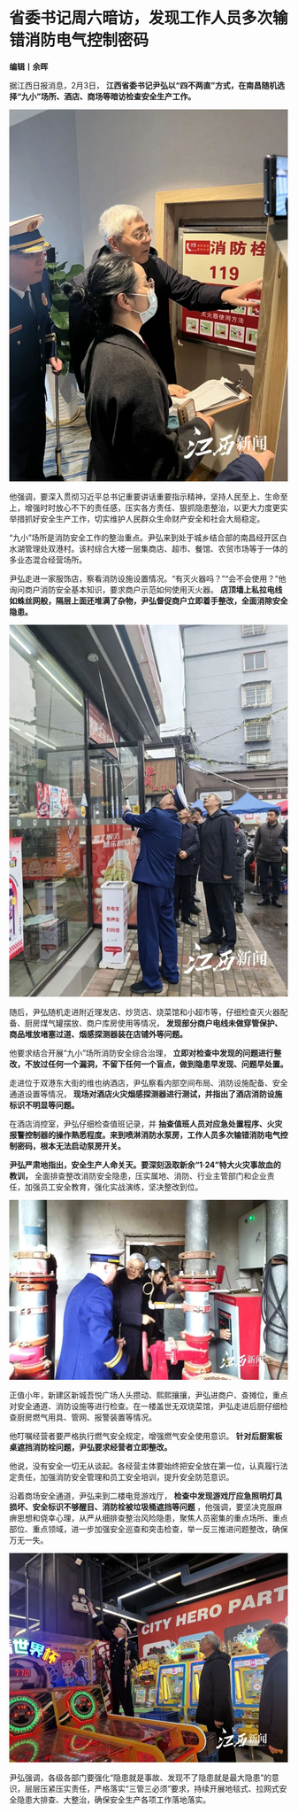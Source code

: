 # 省委书记周六暗访，发现工作人员多次输错消防电气控制密码

**编辑丨余晖**

据江西日报消息，2月3日， **江西省委书记尹弘以“四不两直”方式，在南昌随机选择“九小”场所、酒店、商场等暗访检查安全生产工作。**

![e0704c1e87cbf6bda71aa9e4a2285777.jpg](https://raw.githubusercontent.com/qqhsx/qqnews_image/main/2024/02/03/省委书记周六暗访，发现工作人员多次输错消防电气控制密码/e0704c1e87cbf6bda71aa9e4a2285777.jpg)

他强调，要深入贯彻习近平总书记重要讲话重要指示精神，坚持人民至上、生命至上，增强时时放心不下的责任感，压实各方责任、狠抓隐患整治，以更大力度更实举措抓好安全生产工作，切实维护人民群众生命财产安全和社会大局稳定。

“九小”场所是消防安全工作的整治重点。尹弘来到处于城乡结合部的南昌经开区白水湖管理处双港村。该村综合大楼一层集商店、超市、餐馆、农贸市场等于一体的多业态混合经营场所。

尹弘走进一家服饰店，察看消防设施设置情况。“有灭火器吗？”“会不会使用？”他询问商户消防安全基本知识，要求商户示范如何使用灭火器。
**店顶墙上私拉电线如蛛丝网般，隔层上面还堆满了杂物，尹弘督促商户立即着手整改，全面消除安全隐患。**

![57377d33d5295e8ae7b5f32512de7b71.jpg](https://raw.githubusercontent.com/qqhsx/qqnews_image/main/2024/02/03/省委书记周六暗访，发现工作人员多次输错消防电气控制密码/57377d33d5295e8ae7b5f32512de7b71.jpg)

随后，尹弘随机走进附近理发店、炒货店、烧菜馆和小超市等，仔细检查灭火器配备、厨房煤气罐摆放、商户库房使用等情况，
**发现部分商户电线未做穿管保护、商品堆放堵塞过道、烟感探测器装在店铺外等问题。**

他要求结合开展“九小”场所消防安全综合治理， **立即对检查中发现的问题进行整改，不放过任何一个漏洞，不留下任何一个盲点，做到隐患早发现、问题早处置。**

走进位于双港东大街的维也纳酒店，尹弘察看内部空间布局、消防设施配备、安全通道设置等情况，
**现场对酒店火灾烟感探测器进行测试，并指出了酒店消防设施标识不明显等问题。**

在酒店消控室，尹弘仔细检查值班记录，并
**抽查值班人员对应急处置程序、火灾报警控制器的操作熟悉程度。来到喷淋消防水泵房，工作人员多次输错消防电气控制密码，根本无法启动泵房开关。**

**尹弘严肃地指出，安全生产人命关天。要深刻汲取新余“1·24”特大火灾事故血的教训，**
全面排查整改消防安全隐患，压实属地、消防、行业主管部门和企业责任，加强员工安全教育，强化实战演练，坚决整改到位。

![40b8baa3292002fb6d5a56f95acc3293.jpg](https://raw.githubusercontent.com/qqhsx/qqnews_image/main/2024/02/03/省委书记周六暗访，发现工作人员多次输错消防电气控制密码/40b8baa3292002fb6d5a56f95acc3293.jpg)

正值小年，新建区新城吾悦广场人头攒动、熙熙攘攘，尹弘进商户、查摊位，重点对安全通道、消防设施等进行检查。在一楼盖世无双烧菜馆，尹弘走进后厨仔细检查厨房燃气用具、管网、报警装置等情况。

他叮嘱经营者要严格执行燃气安全规定，增强燃气安全使用意识。 **针对后厨案板桌遮挡消防栓问题，尹弘要求经营者立即整改。**

他说，没有安全一切无从谈起。各经营主体要始终把安全放在第一位，认真履行法定责任，加强消防安全管理和员工安全培训，提升安全防范意识。

沿着商场安全通道，尹弘来到二楼电竞游戏厅， **检查中发现游戏厅应急照明灯具损坏、安全标识不够醒目、消防栓被垃圾桶遮挡等问题**
，他强调，要坚决克服麻痹思想和侥幸心理，从严从细排查整治风险隐患，聚焦人员密集的重点场所、重点部位、重点领域，进一步加强安全巡查和突击检查，举一反三推进问题整改，确保万无一失。

![be445103fcf8de53c50b46696fe85c24.jpg](https://raw.githubusercontent.com/qqhsx/qqnews_image/main/2024/02/03/省委书记周六暗访，发现工作人员多次输错消防电气控制密码/be445103fcf8de53c50b46696fe85c24.jpg)

尹弘强调，各级各部门要强化“隐患就是事故、发现不了隐患就是最大隐患”的意识，层层压紧压实责任，严格落实“三管三必须”要求，持续开展地毯式、拉网式安全隐患大排查、大整治，确保安全生产各项工作落地落实。

